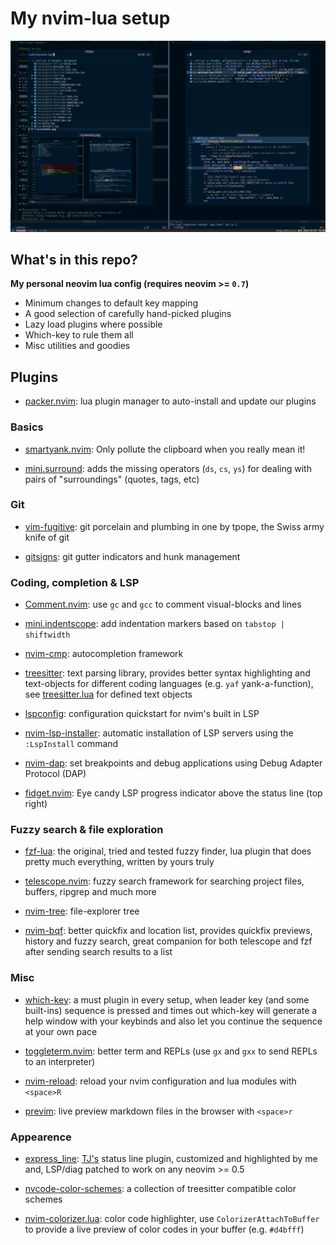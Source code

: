 # My nvim-lua setup

![screenshot](https://github.com/ibhagwan/nvim-lua/raw/main/screenshot.png)

## What's in this repo?

**My personal neovim lua config (requires neovim >= `0.7`)**

- Minimum changes to default key mapping
- A good selection of carefully hand-picked plugins
- Lazy load plugins where possible
- Which-key to rule them all
- Misc utilities and goodies

## Plugins

- [packer.nvim](https://github.com/wbthomason/packer.nvim): lua plugin
  manager to auto-install and update our plugins

### Basics

- [smartyank.nvim](https://github.com/ibhagwan/smartyank.nvim): Only pollute
  the clipboard when you really mean it!

- [mini.surround](https://github.com/echasnovski/mini.nvim): adds the missing
  operators (`ds`, `cs`, `ys`) for dealing with pairs of "surroundings"
  (quotes, tags, etc)

### Git

- [vim-fugitive](https://github.com/tpope/vim-fugitive): git porcelain and
  plumbing in one by tpope, the Swiss army knife of git

- [gitsigns](https://github.com/lewis6991/gitsigns.nvim): git gutter indicators
  and hunk management

### Coding, completion & LSP

- [Comment.nvim](https://github.com/numToStr/Comment.nvim): use `gc` and
  `gcc` to comment visual-blocks and lines

- [mini.indentscope](https://github.com/echasnovski/mini.nvim):
  add indentation markers based on `tabstop | shiftwidth`

- [nvim-cmp](https://github.com/hrsh7th/nvim-cmp): autocompletion framework

- [treesitter](https://github.com/nvim-treesitter/nvim-treesitter): text
  parsing library, provides better syntax highlighting and text-objects for
  different coding languages (e.g. `yaf` yank-a-function), see
  [treesitter.lua](https://github.com/ibhagwan/nvim-lua/blob/main/lua/plugins/treesitter.lua)
  for defined text objects

- [lspconfig](https://github.com/neovim/nvim-lspconfig): configuration
  quickstart for nvim's built in LSP

- [nvim-lsp-installer](https://github.com/williamboman/nvim-lsp-installer):
  automatic installation of LSP servers using the `:LspInstall` command

- [nvim-dap](https://github.com/mfussenegger/nvim-dap):
  set breakpoints and debug applications using Debug Adapter Protocol (DAP)

- [fidget.nvim](https://github.com/j-hui/fidget.nvim): Eye candy LSP progress
  indicator above the status line (top right)

### Fuzzy search & file exploration

- [fzf-lua](https://github.com/ibhagwan/fzf-lua): the original, tried and
  tested fuzzy finder, lua plugin that does pretty much everything, written by
  yours truly

- [telescope.nvim](https://github.com/nvim-telescope/telescope.nvim): fuzzy
  search framework for searching project files, buffers, ripgrep and much more

- [nvim-tree](https://github.com/kyazdani42/nvim-tree.lua): file-explorer tree

- [nvim-bqf](https://github.com/kevinhwang91/nvim-bqf): better quickfix and
  location list, provides quickfix previews, history and fuzzy search, great
  companion for both telescope and fzf after sending search results to a list

### Misc

- [which-key](https://github.com/folke/which-key.nvim): a must plugin in every
  setup, when leader key (and some built-ins) sequence is pressed and times out
  which-key will generate a help window with your keybinds and also let you
  continue the sequence at your own pace

- [toggleterm.nvim](https://github.com/akinsho/toggleterm.nvim): better term and
  REPLs (use `gx` and `gxx` to send REPLs to an interpreter)

- [nvim-reload](https://github.com/ibhagwan/nvim-lua/tree/main/lua/plugins/nvim-reload):
  reload your nvim configuration and lua modules with `<space>R`

- [previm](https://github.com/previm/previm): live preview markdown files in
  the browser with `<space>r`

### Appearence

- [express\_line](https://github.com/tjdevries/express_line.nvim):
  [TJ's](https://github.com/tjdevries) status line plugin, customized and
  highlighted by me and, LSP/diag patched to work on any neovim >= 0.5

- [nvcode-color-schemes](https://github.com/christianchiarulli/nvcode-color-schemes.vim):
  a collection of treesitter compatible color schemes

- [nvim-colorizer.lua](https://github.com/nvchad/nvim-colorizer.lua): color
  code highlighter, use `ColorizerAttachToBuffer` to provide a live preview of
  color codes in your buffer (e.g. `#d4bfff`)
